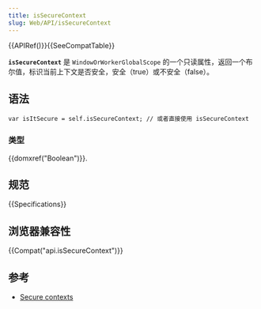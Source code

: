 ```yaml
---
title: isSecureContext
slug: Web/API/isSecureContext
---
```

{{APIRef()}}{{SeeCompatTable}}

**`isSecureContext`** 是 `WindowOrWorkerGlobalScope` 的一个只读属性，返回一个布尔值，标识当前上下文是否安全，安全（true）或不安全（false）。

## 语法

```plain
var isItSecure = self.isSecureContext; // 或者直接使用 isSecureContext
```

### 类型

{{domxref("Boolean")}}.

## 规范

{{Specifications}}

## 浏览器兼容性

{{Compat("api.isSecureContext")}}

## 参考

- [Secure contexts](/en-US/docs/Web/Security/Secure_Contexts)
